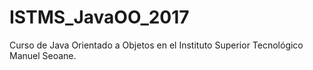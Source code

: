 # ISTMS_JavaOO_2017
Curso de Java Orientado a Objetos en el Instituto Superior Tecnológico Manuel Seoane.
